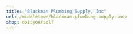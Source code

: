 ```yaml
---
title: "Blackman Plumbing Supply, Inc"
url: /middletown/blackman-plumbing-supply-inc/
shop: doityourself
---
```

